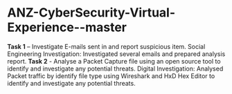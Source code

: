 # ANZ-CyberSecurity-Virtual-Experience--master
 **Task 1** – Investigate E-mails sent in and report suspicious item.
Social Engineering Investigation: Investigated several emails and prepared analysis report.
**Task 2** - Analyse a Packet Capture file using an open source tool to identify and investigate any potential threats.
Digital Investigation: Analysed Packet traffic by identify file type using Wireshark and HxD Hex Editor to identify and investigate any potential threats.

